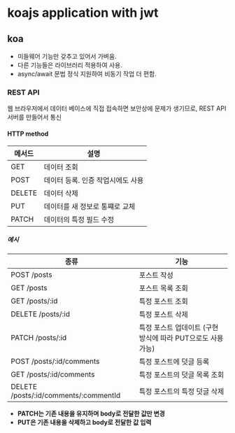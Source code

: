 # koajs application with jwt

## koa

- 미들웨어 기능만 갖추고 있어서 가벼움.
- 다른 기능들은 라이브러리 적용하여 사용.
- async/await 문법 정식 지원하여 비동기 작업 더 편함.

### REST API

웹 브라우저에서 데이터 베이스에 직접 접속하면 보안상에 문제가 생기므로, REST API 서버를 만들어서 통신

#### HTTP method

| 메서드 | 설명                              |
| ------ | --------------------------------- |
| GET    | 데이터 조회                       |
| POST   | 데이터 등록. 인증 작업시에도 사용 |
| DELETE | 데이터 삭제                       |
| PUT    | 데이터를 새 정보로 통쨰로 교체    |
| PATCH  | 데이터의 특정 필드 수정           |

##### 예시

| 종류                                  | 기능                                                        |
| ------------------------------------- | ----------------------------------------------------------- |
| POST /posts                           | 포스트 작성                                                 |
| GET /posts                            | 포스트 목록 조회                                            |
| GET /posts/:id                        | 특정 포스트 조회                                            |
| DELETE /posts/:id                     | 특정 포스트 삭제                                            |
| PATCH /posts/:id                      | 특정 포스트 업데이트 (구현 방식에 따라 PUT으로도 사용 가능) |
| POST /posts/:id/comments              | 특정 포스트에 덧글 등록                                     |
| GET /posts/:id/comments               | 특정 포스트의 덧글 목록 조회                                |
| DELETE /posts/:id/comments/:commentId | 특정 포스트의 특정 덧글 삭제                                |

- **PATCH는 기존 내용을 유지하며 body로 전달한 값만 변경**
- **PUT은 기존 내용을 삭제하고 body로 전달한 값 입력**
